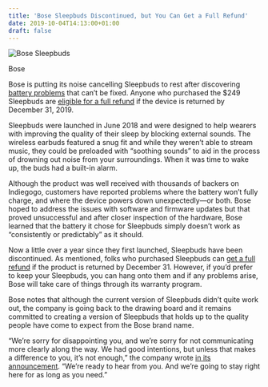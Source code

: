 ```yaml
---
title: 'Bose Sleepbuds Discontinued, but You Can Get a Full Refund'
date: 2019-10-04T14:13:00+01:00
draft: false
---
```


![Bose Sleepbuds](https://www.reviewgeek.com/p/uploads/2019/10/aad60e3a.jpg)

Bose

Bose is putting its noise cancelling Sleepbuds to rest after discovering [battery problems](https://www.bose.com/en_us/support/products/bose_headphones_support/bose_in_ear_headphones_support/noise-masking-sleepbuds.html) that can’t be fixed. Anyone who purchased the $249 Sleepbuds are [eligible for a full refund](https://www.bose.com/en_us/forms/sleepbuds_returns.html) if the device is returned by December 31, 2019.

Sleepbuds were launched in June 2018 and were designed to help wearers with improving the quality of their sleep by blocking external sounds. The wireless earbuds featured a snug fit and while they weren’t able to stream music, they could be preloaded with “soothing sounds” to aid in the process of drowning out noise from your surroundings. When it was time to wake up, the buds had a built-in alarm.

Although the product was well received with thousands of backers on Indiegogo, customers have reported problems where the battery won’t fully charge, and where the device powers down unexpectedly—or both. Bose hoped to address the issues with software and firmware updates but that proved unsuccessful and after closer inspection of the hardware, Bose learned that the battery it chose for Sleepbuds simply doesn’t work as “consistently or predictably” as it should.

Now a little over a year since they first launched, Sleepbuds have been discontinued. As mentioned, folks who purchased Sleepbuds can [get a full refund](https://www.bose.com/en_us/forms/sleepbuds_returns.html) if the product is returned by December 31. However, if you’d prefer to keep your Sleepbuds, you can hang onto them and if any problems arise, Bose will take care of things through its warranty program.

Bose notes that although the current version of Sleepbuds didn’t quite work out, the company is going back to the drawing board and it remains committed to creating a version of Sleepbuds that holds up to the quality people have come to expect from the Bose brand name.

“We’re sorry for disappointing you, and we’re sorry for not communicating more clearly along the way. We had good intentions, but unless that makes a difference to you, it’s not enough,” the company wrote [in its announcement](https://www.bose.com/en_us/support/products/bose_headphones_support/bose_in_ear_headphones_support/noise-masking-sleepbuds.html). “We’re ready to hear from you. And we’re going to stay right here for as long as you need.”